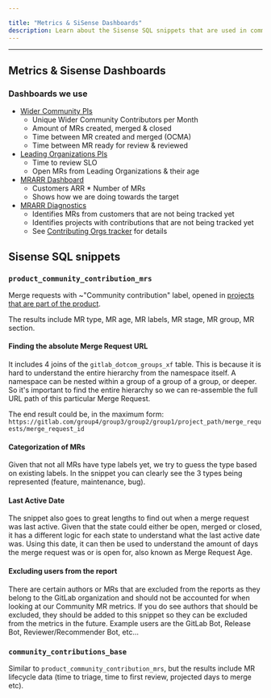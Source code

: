 ```yaml
---

title: "Metrics & SiSense Dashboards"
description: Learn about the Sisense SQL snippets that are used in community-related dashboards!
---
```











- - -

## Metrics & Sisense Dashboards

### Dashboards we use

- [Wider Community PIs](https://app.periscopedata.com/app/gitlab/729542/Wider-Community-PIs)
   - Unique Wider Community Contributors per Month
   - Amount of MRs created, merged & closed
   - Time between MR created and merged (OCMA)
   - Time between MR ready for review & reviewed
- [Leading Organizations PIs](https://app.periscopedata.com/app/gitlab/1064389/Leading-Organizations-PIs)
   - Time to review SLO
   - Open MRs from Leading Organizations & their age
- [MRARR Dashboard](https://app.periscopedata.com/app/gitlab:safe-intermediate-dashboard/965062/MRARR-Dashboard)
   - Customers ARR * Number of MRs
   - Shows how we are doing towards the target
- [MRARR Diagnostics](https://app.periscopedata.com/app/gitlab:safe-intermediate-dashboard/965418/MRARR-Diagnostics)
   - Identifies MRs from customers that are not being tracked yet
   - Identifies projects with contributions that are not being tracked yet
   - See [Contributing Orgs tracker](https://about.gitlab.com/handbook/marketing/developer-relations/contributor-success/contributing-org-tracker.html) for details   

## Sisense SQL snippets

### `product_community_contribution_mrs`

Merge requests with ~"Community contribution" label, opened in
[projects that are part of the product](https://about.gitlab.com/handbook/engineering/metrics/#projects-that-are-part-of-the-product).

The results include MR type, MR age, MR labels, MR stage, MR group, MR section.

#### Finding the absolute Merge Request URL

It includes 4 joins of the `gitlab_dotcom_groups_xf` table. This is because it is hard to understand the entire hierarchy from the namespace itself. A namespace can be nested within a group of a group of a group, or deeper. So it's important to find the entire hierarchy so we can re-assemble the full URL path of this particular Merge Request.

The end result could be, in the maximum form: `https://gitlab.com/group4/group3/group2/group1/project_path/merge_requests/merge_request_id`

#### Categorization of MRs

Given that not all MRs have type labels yet, we try to guess the type based on existing labels. In the snippet you can clearly see the 3 types being represented (feature, maintenance, bug).

#### Last Active Date

The snippet also goes to great lengths to find out when a merge request was last active. Given that the state could either be open, merged or closed, it has a different logic for each state to understand what the last active date was. Using this date, it can then be used to understand the amount of days the merge request was or is open for, also known as Merge Request Age.

#### Excluding users from the report

There are certain authors or MRs that are excluded from the reports as they belong to the GitLab organization and should not be accounted for when looking at our Community MR metrics. If you do see authors that should be excluded, they should be added to this snippet so they can be excluded from the metrics in the future. Example users are the GitLab Bot, Release Bot, Reviewer/Recommender Bot, etc...

### `community_contributions_base`

Similar to `product_community_contribution_mrs`, but the results include MR lifecycle data (time to triage, time to first review, projected days to merge etc).
